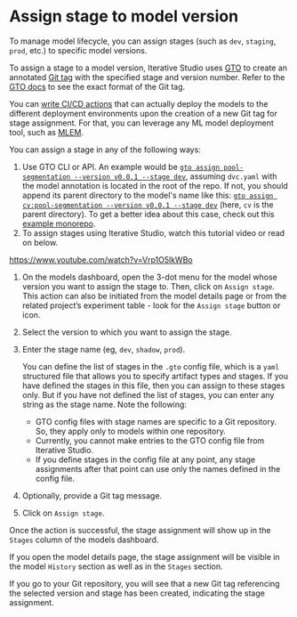# Assign stage to model version

To manage model lifecycle, you can assign stages (such as `dev`, `staging`,
`prod`, etc.) to specific model versions.

To assign a stage to a model version, Iterative Studio uses [GTO] to create an
annotated [Git tag][git tag] with the specified stage and version number. Refer
to the [GTO docs][gto-format] to see the exact format of the Git tag.

You can [write CI/CD actions][CI/CD] that can actually deploy the models to the
different deployment environments upon the creation of a new Git tag for stage
assignment. For that, you can leverage any ML model deployment tool, such as
[MLEM].

You can assign a stage in any of the following ways:

1. Use GTO CLI or API. An example would be
   [`gto assign pool-segmentation --version v0.0.1 --stage dev`][assign],
   assuming `dvc.yaml` with the model annotation is located in the root of the
   repo. If not, you should append its parent directory to the model's name like
   this:
   [`gto assign cv:pool-segmentation --version v0.0.1 --stage dev`][assign]
   (here, `cv` is the parent directory). To get a better idea about this case,
   check out this [example monorepo][monorepo].
2. To assign stages using Iterative Studio, watch this tutorial video or read on
   below.

https://www.youtube.com/watch?v=Vrp1O5lkWBo

1. On the models dashboard, open the 3-dot menu for the model whose version you
   want to assign the stage to. Then, click on `Assign stage`. This action can
   also be initiated from the model details page or from the related project’s
   experiment table - look for the `Assign stage` button or icon.

2. Select the version to which you want to assign the stage.
3. Enter the stage name (eg, `dev`, `shadow`, `prod`).

   <admon>

   You can define the list of stages in the `.gto` config file, which is a
   `yaml` structured file that allows you to specify artifact types and stages.
   If you have defined the stages in this file, then you can assign to these
   stages only. But if you have not defined the list of stages, you can enter
   any string as the stage name. Note the following:

   - GTO config files with stage names are specific to a Git repository. So,
     they apply only to models within one repository.
   - Currently, you cannot make entries to the GTO config file from Iterative
     Studio.
   - If you define stages in the config file at any point, any stage assignments
     after that point can use only the names defined in the config file.

   </admon>

4. Optionally, provide a Git tag message.
5. Click on `Assign stage`.

Once the action is successful, the stage assignment will show up in the `Stages`
column of the models dashboard.

If you open the model details page, the stage assignment will be visible in the
model `History` section as well as in the `Stages` section.

If you go to your Git repository, you will see that a new Git tag referencing
the selected version and stage has been created, indicating the stage
assignment.

[gto]: https://mlem.ai/doc/gto
[git tag]: https://git-scm.com/docs/git-tag
[gto-format]: https://mlem.ai/doc/gto/user-guide#git-tags-format
[CI/CD]:
  /doc/studio/user-guide/model-registry/use-models#deploying-and-publishing-models-in-cicd
[MLEM]: https://mlem.ai/
[assign]: https://mlem.ai/doc/gto/command-reference/assign
[monorepo]:
  https://github.com/iterative/monorepo-example/blob/add-cv-model/cv/dvc.yaml
